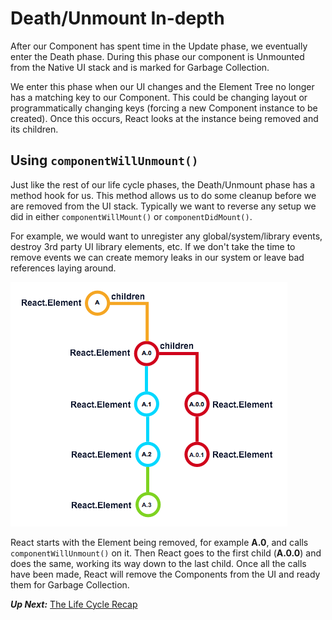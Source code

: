 # Death/Unmount In-depth
 After our Component has spent time in the Update phase, we eventually enter the Death phase. During this phase our component is Unmounted from the Native UI stack and is marked for Garbage Collection.
 
 We enter this phase when our UI changes and the Element Tree no longer has a matching key to our Component. This could be changing layout or programmatically changing keys (forcing a new Component instance to be created). Once this occurs, React looks at the instance being removed and its children.
 
## Using `componentWillUnmount()`
 Just like the rest of our life cycle phases, the Death/Unmount phase has a method hook for us. This method allows us to do some cleanup before we are removed from the UI stack. Typically we want to reverse any setup we did in either `componentWillMount()` or `componentDidMount()`.
 
 For example, we would want to unregister any global/system/library events, destroy 3rd party UI library elements, etc. If we don't take the time to remove events we can create memory leaks in our system or leave bad references laying around.
 
 ![](react-delete-tree.png)
 
 React starts with the Element being removed, for example **A.0**, and calls `componentWillUnmount()` on it. Then React goes to the first child (**A.0.0**) and does the same, working its way down to the last child. Once all the calls have been made, React will remove the Components from the UI and ready them for Garbage Collection.
 
 ***Up Next:*** [The Life Cycle Recap](the_life_cycle_recap.md) 
